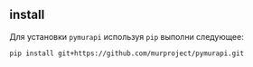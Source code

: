 ## install

Для установки `pymurapi` используя `pip` выполни следующее:
 
```bash
pip install git+https://github.com/murproject/pymurapi.git
```